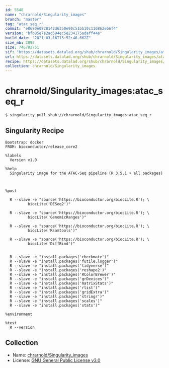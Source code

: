 ```yaml
---
id: 5548
name: "chrarnold/Singularity_images"
branch: "master"
tag: "atac_seq_r"
commit: "e8680e0828142d6350e90c51bb10c116862eb6f4"
version: "bfb85e7e2ad594ec5e234175adaff44e"
build_date: "2021-03-16T15:52:46.662Z"
size_mb: 2092
size: 746782751
sif: "https://datasets.datalad.org/shub/chrarnold/Singularity_images/atac_seq_r/2021-03-16-e8680e08-bfb85e7e/bfb85e7e2ad594ec5e234175adaff44e.simg"
url: https://datasets.datalad.org/shub/chrarnold/Singularity_images/atac_seq_r/2021-03-16-e8680e08-bfb85e7e/
recipe: https://datasets.datalad.org/shub/chrarnold/Singularity_images/atac_seq_r/2021-03-16-e8680e08-bfb85e7e/Singularity
collection: chrarnold/Singularity_images
---
```


# chrarnold/Singularity_images:atac_seq_r

```bash
$ singularity pull shub://chrarnold/Singularity_images:atac_seq_r
```

## Singularity Recipe

```singularity
Bootstrap: docker
FROM: bioconductor/release_core2

%labels
  Version v1.0

%help
  Singularity image for the ATAC-Seq pipeline (R 3.5.1 + all packages)



%post

  R --slave -e "source('https://bioconductor.org/biocLite.R'); \
          biocLite('DESeq2')"

  R --slave -e "source('https://bioconductor.org/biocLite.R'); \
          biocLite('GenomicRanges')"

  R --slave -e "source('https://bioconductor.org/biocLite.R'); \
          biocLite('Rsamtools')"

  R --slave -e "source('https://bioconductor.org/biocLite.R'); \
          biocLite('DiffBind')"


  R --slave -e "install.packages('checkmate')"
  R --slave -e "install.packages('futile.logger')"
  R --slave -e "install.packages('tidyverse')"
  R --slave -e "install.packages('reshape2')"
  R --slave -e "install.packages('RColorBrewer')"
  R --slave -e "install.packages('grDevices')"
  R --slave -e "install.packages('matrixStats')"
  R --slave -e "install.packages('rlist')"
  R --slave -e "install.packages('gridExtra')"
  R --slave -e "install.packages('stringr')"
  R --slave -e "install.packages('scales')"
  R --slave -e "install.packages('stats')"

%environment

%test
  R --version
```

## Collection

 - Name: [chrarnold/Singularity_images](https://github.com/chrarnold/Singularity_images)
 - License: [GNU General Public License v3.0](https://api.github.com/licenses/gpl-3.0)

